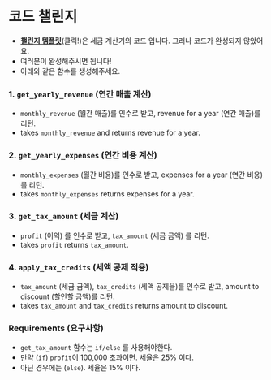 # **코드 챌린지**

- [**챌린지 템플릿**](https://replit.com/@serranoarevalo/BurlyPhonyProfile#main.py)(클릭!)은 세금 계산기의 코드 입니다. 그러나 코드가 완성되지 않았어요.
- 여러분이 완성해주시면 됩니다!
- 아래와 같은 함수를 생성해주세요.

### **1. `get_yearly_revenue` (연간 매출 계산)**

- `monthly_revenue` (월간 매출)를 인수로 받고, revenue for a year (연간 매출)를 리턴.
- takes `monthly_revenue` and returns revenue for a year.

### **2. `get_yearly_expenses` (연간 비용 계산)**

- `monthly_expenses` (월간 비용)를 인수로 받고, expenses for a year (연간 비용)를 리턴.
- takes `monthly_expenses` returns expenses for a year.

### **3. `get_tax_amount` (세금 계산)**

- `profit` (이익) 를 인수로 받고, `tax_amount` (세금 금액) 를 리턴.
- takes `profit` returns `tax_amount`.

### **4. `apply_tax_credits` (세액 공제 적용)**

- `tax_amount` (세금 금액), `tax_credits` (세액 공제율)를 인수로 받고, amount to discount (할인할 금액)를 리턴.
- takes `tax_amount` and `tax_credits` returns amount to discount.

### **Requirements (요구사항)**

- `get_tax_amount` 함수는 `if/else` 를 사용해야한다.
- 만약 (`if`) `profit`이 100,000 초과이면. 세율은 25% 이다.
- 아닌 경우에는 (`else`). 세율은 15% 이다.

